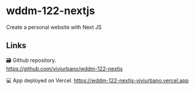 # wddm-122-nextjs

Create a personal website with Next JS

## Links

🗃 Github repository.  
https://github.com/viviurbano/wddm-122-nextjs

💻 App deployed on Vercel.
https://wddm-122-nextjs-viviurbano.vercel.app
